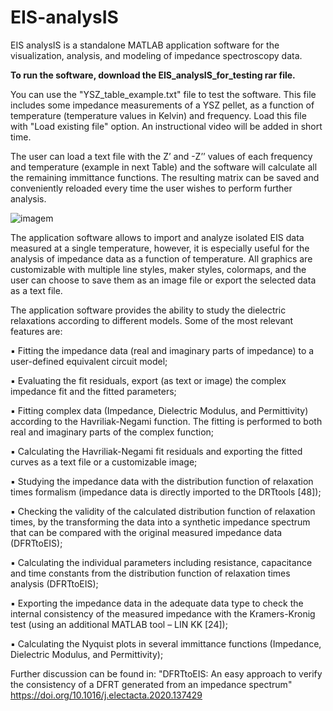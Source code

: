 # EIS-analysIS
EIS analysIS is a standalone MATLAB application software for the visualization, analysis, and modeling of impedance spectroscopy data.

**To run the software, download the EIS_analysIS_for_testing rar file.**

You can use the "YSZ_table_example.txt" file to test the software. This file includes some impedance measurements of a YSZ pellet, as a function of temperature (temperature values in Kelvin) and frequency. Load this file with "Load existing file" option. An instructional video will be added in short time.

The user can load a text file with the Z’ and -Z’’ values of each frequency and temperature (example in next Table) and the software will calculate all the remaining immittance functions. The resulting matrix can be saved and conveniently reloaded every time the user wishes to perform further analysis.

![imagem](https://user-images.githubusercontent.com/42448042/205509349-ee4ed2b2-4ddb-4189-a6ae-ef180a71904d.png)

The application software allows to import and analyze isolated EIS data measured at a single temperature, however, it is especially useful for the analysis of impedance data as a function of temperature. All graphics are customizable with multiple line styles, maker styles, colormaps, and the user can choose to save them as an image file or export the selected data as a text file.

The application software provides the ability to study the dielectric relaxations according to different models. Some of the most relevant features are:

▪ Fitting the impedance data (real and imaginary parts of impedance) to a user-defined equivalent circuit model;

▪ Evaluating the fit residuals, export (as text or image) the complex impedance fit and the fitted parameters;

▪ Fitting complex data (Impedance, Dielectric Modulus, and Permittivity) according to the Havriliak-Negami function. The fitting is performed to both real and imaginary parts of the complex function;

▪ Calculating the Havriliak-Negami fit residuals and exporting the fitted curves as a text file or a customizable image;

▪ Studying the impedance data with the distribution function of relaxation times formalism (impedance data is directly imported to the DRTtools [48]);

▪ Checking the validity of the calculated distribution function of relaxation times, by the transforming the data into a synthetic impedance spectrum that can be compared with the original measured impedance data (DFRTtoEIS);

▪ Calculating the individual parameters including resistance, capacitance and time constants from the distribution function of relaxation times analysis (DFRTtoEIS);

▪ Exporting the impedance data in the adequate data type to check the internal consistency of the measured impedance with the Kramers-Kronig test (using an additional MATLAB tool – LIN KK [24]);

▪ Calculating the Nyquist plots in several immittance functions (Impedance, Dielectric Modulus, and Permittivity);


Further discussion can be found in: "DFRTtoEIS: An easy approach to verify the consistency of a DFRT generated from an impedance spectrum" https://doi.org/10.1016/j.electacta.2020.137429
